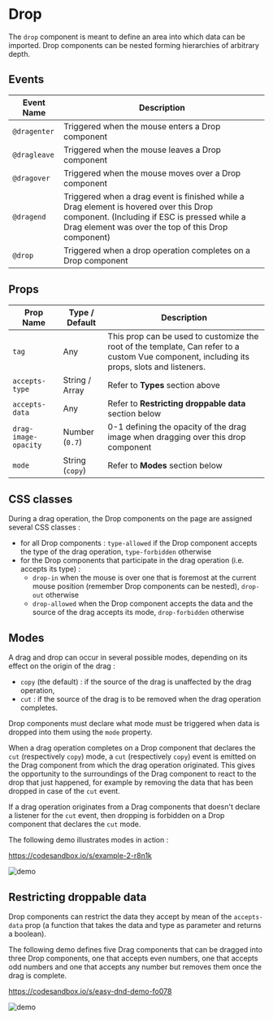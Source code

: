 # Drop
The `drop` component is meant to define an area into which data can be imported. Drop components can be nested forming hierarchies of arbitrary depth.

## Events
Event Name | Description
---------- | -----------
`@dragenter` | Triggered when the mouse enters a Drop component
`@dragleave` | Triggered when the mouse leaves a Drop component
`@dragover` | Triggered when the mouse moves over a Drop component
`@dragend` | Triggered when a drag event is finished while a Drag element is hovered over this Drop component. (Including if ESC is pressed while a Drag element was over the top of this Drop component)
`@drop` | Triggered when a drop operation completes on a Drop component

## Props
Prop Name | Type / Default | Description
--------- | -------------- | -----------
`tag` | Any | This prop can be used to customize the root of the template, Can refer to a custom Vue component, including its props, slots and listeners.
`accepts-type` | String / Array | Refer to **Types** section above
`accepts-data` | Any | Refer to **Restricting droppable data** section below
`drag-image-opacity` | Number (`0.7`) | 0-1 defining the opacity of the drag image when dragging over this drop component
`mode` | String (`copy`) | Refer to **Modes** section below

## CSS classes
During a drag operation, the Drop components on the page are assigned several CSS classes :

* for all Drop components : `type-allowed` if the Drop component accepts the type of the drag operation, `type-forbidden` otherwise
* for the Drop components that participate in the drag operation (i.e. accepts its type) :
  * `drop-in` when the mouse is over one that is foremost at the current mouse position (remember Drop components can be nested), `drop-out` otherwise
  * `drop-allowed` when the Drop component accepts the data and the source of the drag accepts its mode, `drop-forbidden` otherwise



## Modes

A drag and drop can occur in several possible modes, depending on its effect on the origin of the drag :

* `copy` (the default) : if the source of the drag is unaffected by the drag operation,
* `cut` : if the source of the drag is to be removed when the drag operation completes.

Drop components must declare what mode must be triggered when data is dropped into them using the `mode` property.

When a drag operation completes on a Drop component that declares the `cut` (respectively `copy`) mode, a `cut` (respectively `copy`) event is emitted on the Drag component from which the drag operation originated. This gives the opportunity to the surroundings of the Drag component to react to the drop that just happened, for example by removing the data that has been dropped in case of the `cut` event.

If a drag operation originates from a Drag components that doesn't declare a listener for the `cut` event, then dropping is forbidden on a Drop component that declares the `cut` mode.

The following demo illustrates modes in action :

https://codesandbox.io/s/example-2-r8n1k

![demo](../img/vid3.gif)

## Restricting droppable data

Drop components can restrict the data they accept by mean of the `accepts-data` prop (a function that takes the data and type as parameter and returns a boolean).

The following demo defines five Drag components that can be dragged into three Drop components, one that accepts even numbers, one that accepts odd numbers and one that accepts any number but removes them once the drag is complete.

https://codesandbox.io/s/easy-dnd-demo-fo078

![demo](../img/vid1.gif)
